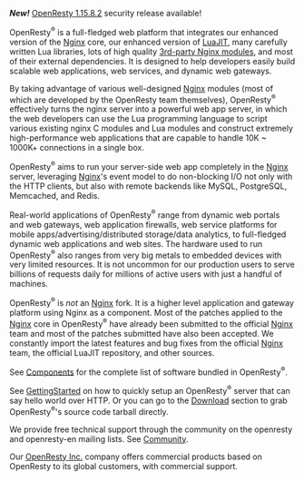 <!---
    @title         OpenResty®
    @creator       Yichun Zhang
    @created       2011-06-21 04:03 GMT
--->

***New!*** [OpenResty 1.15.8.2](ann-1015008002.html) security release available!

OpenResty<sup>&reg;</sup> is a full-fledged web platform that integrates our
enhanced version of the
[Nginx](nginx.html) core, our enhanced version of [LuaJIT](https://github.com/openresty/luajit2), many carefully written Lua
libraries, lots of high quality [3rd-party Nginx modules](components.html), and
most of their external dependencies. It is designed to help developers easily
build scalable web applications, web services, and dynamic web gateways.

By taking advantage of various well-designed [Nginx](nginx.html) modules (most
of which are developed by the OpenResty team themselves), OpenResty<sup>&reg;</sup> effectively
turns the nginx server into a powerful web app server, in which the web developers
can use the Lua programming language to script various existing nginx C modules
and Lua modules and construct extremely high-performance web applications that
are capable to handle 10K ~ 1000K+ connections in a single box.

OpenResty<sup>&reg;</sup> aims to run your server-side web app completely in the [Nginx](nginx.html) server,
leveraging [Nginx](nginx.html)'s event model to do non-blocking I/O not only
with the HTTP clients, but also with remote backends like MySQL, PostgreSQL,
Memcached, and Redis.

Real-world applications of OpenResty<sup>&reg;</sup> range from dynamic web portals and web
gateways, web application firewalls, web service platforms for mobile
apps/advertising/distributed storage/data analytics,
to full-fledged dynamic web applications and web sites. The hardware used to
run OpenResty<sup>&reg;</sup> also ranges from very big metals to embedded devices with very
limited resources. It is not uncommon for our production users to serve billions
of requests daily for millions of active users with just a handful of machines.

OpenResty<sup>&reg;</sup> is *not* an [Nginx](nginx.html) fork. It is a higher
level application and gateway platform using Nginx as a component.
Most of the patches applied to the [Nginx](nginx.html) core in OpenResty<sup>&reg;</sup> have
already been submitted to the official [Nginx](nginx.html) team and most of
the patches submitted have also been accepted. We constantly import the latest
features and bug fixes from the official [Nginx](nginx.html) team, the official LuaJIT repository, and other sources.

See [Components](components.html) for the complete list of software bundled
in OpenResty<sup>&reg;</sup>.

See [GettingStarted](getting-started.html) on how to quickly setup an OpenResty<sup>&reg;</sup>
server that can say hello world over HTTP. Or you can go to the [Download](download.html) section
to grab OpenResty<sup>&reg;</sup>'s source code tarball directly.

We provide free technical support through the community on the openresty and openresty-en mailing
lists. See [Community](community.html).

Our [OpenResty Inc.](https://openresty.com/) company offers commercial products based on OpenResty
to its global customers, with commercial support.
